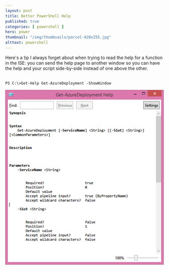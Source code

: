 ```yaml
---
layout: post
title: Better PowerShell Help
published: true 
categories: [ powershell ]
hero: power
thumbnail: "/img/thumbnails/parcel-420x255.jpg"
alttext: powershell
---
```


Here's a tip I always forget about when trying to read the help for a function in the ISE: you can send the 
help page to another window so you can have the help and your script side-by-side instead of one above the other.

~~~

PS C:\>Get-Help Get-AzureDeployment -ShowWindow

~~~ 

![show](/img/posts/better-powershell-help/help.png "Show Help")

